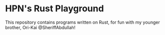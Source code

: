 # HPN's Rust Playground

This repository contains programs written on Rust, for fun with my younger brother, Ori-Kai @SheriffAbdullah!
